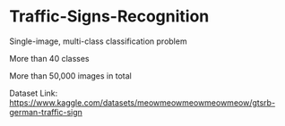 # Traffic-Signs-Recognition
Single-image, multi-class classification problem

More than 40 classes

More than 50,000 images in total

Dataset Link:
https://www.kaggle.com/datasets/meowmeowmeowmeowmeow/gtsrb-german-traffic-sign
